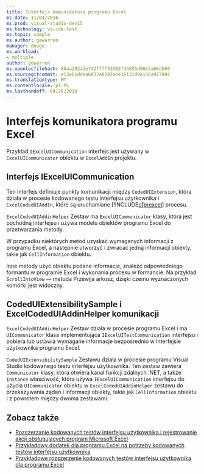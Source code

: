 ```yaml
---
title: Interfejs komunikatora programu Excel
ms.date: 11/04/2016
ms.prod: visual-studio-dev15
ms.technology: vs-ide-test
ms.topic: sample
ms.author: gewarren
manager: douge
ms.workload:
- multiple
author: gewarren
ms.openlocfilehash: 88aa282a2e742ffff53582fd4855d06e3a06db69
ms.sourcegitcommit: e13e61ddea6032a8282abe16131d9e136a927984
ms.translationtype: MT
ms.contentlocale: pl-PL
ms.lasthandoff: 04/26/2018
---
```

# <a name="sample-excel-communicator-interface"></a>Interfejs komunikatora programu Excel
Przykład `IExcelUICommunication` interfejs jest używany w `ExcelUICommunicator` obiektu w `ExcelAddIn` projektu.

## <a name="iexceluicommunication-interface"></a>Interfejs IExcelUICommunication
 Ten interfejs definiuje punkty komunikacji między `CodedUIExtension`, która działa w procesie kodowanego testu interfejsu użytkownika i `ExcelCodedUIAddIn`, które są uruchamiane [!INCLUDE[ofprexcel](../test/includes/ofprexcel_md.md)] procesu.

 `ExcelCodedUIAddinHelper` Zestaw ma `ExcelUICommunicator` klasy, która jest pochodną interfejsu i używa modelu obiektów programu Excel do przetwarzania metody.

 W przypadku niektórych metod uzyskać wymaganych informacji z programu Excel, a następnie utworzyć i zwracać jedną informacji obiekty, takie jak `CellInformation` obiektu.

 Inne metody użyć obiektu podane informacje, znaleźć odpowiedniego formantu w programie Excel i wykonania procesu w formancie. Na przykład `ScrollIntoView` — metoda Przewija arkusz, dzięki czemu wyznaczonych komórki jest widoczny.

## <a name="codeduiextensibilitysample-and-excelcodeduiaddinhelper-communication"></a>CodedUIExtensibilitySample i ExcelCodedUIAddinHelper komunikacji
 `ExcelCodedUIAddinHelper` Zestaw działa w procesie programu Excel i ma `UICommunicator` klasa implementująca `IExcelUITestCommunication` interfejsu i pobiera lub ustawia wymagane informacje bezpośrednio w Interfejsie użytkownika programu Excel.

 `CodedUIExtensibilitySample` Zestawu działa w procesie programu Visual Studio kodowanego testu interfejsu użytkownika. Ten zestaw zawiera `Communicator` klasy, która otwiera kanał funkcji zdalnych .NET, a także `Instance` właściwość, która używa `IExcelUICommunication` interfejsu do użycia `UICommunicator` obiektu w `ExcelCodedUIAddinHelper` zestawu do przekazywania żądań i informacji obiekty, takie jak `CellInformation` obiektu i z powrotem między dwoma zestawami.

## <a name="see-also"></a>Zobacz także

- [Rozszerzanie kodowanych testów interfejsu użytkownika i rejestrowanie akcji obsługujących program Microsoft Excel](../test/extending-coded-ui-tests-and-action-recordings-to-support-microsoft-excel.md)
- [Przykładowy dodatek dla programu Excel na potrzeby kodowanych testów interfejsu użytkownika](../test/sample-excel-add-in-for-coded-ui-testing.md)
- [Przykładowe rozszerzenie kodowanych testów interfejsu użytkownika dla programu Excel](../test/sample-coded-ui-test-extension-for-excel.md)
